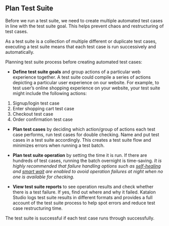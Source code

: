 
## Plan Test Suite

Before we run a test suite, we need to create multiple automated test cases in line with the test suite goal. This helps prevent chaos and restructuring of test cases.

As a test suite is a collection of multiple different or duplicate test cases, executing a test suite means that each test case is run successively and automatically.

Planning test suite process before creating automated test cases:
* **Define test suite goals** and group actions of a particular web experience together. A test suite could compile a series of actions depicting a particular user experience on our website. For example, to test user’s online shopping experience on your website, your test suite might include the following actions:
1. Signup/login test case
2. Enter shopping cart test case
3. Checkout test case
4. Order confirmation test case

* **Plan test cases** by deciding which action/group of actions each test case performs, run test cases for double checking. Name and put test cases in a test suite accordingly. This creates a test suite flow and minimizes errors when running a test batch. 

* **Plan test suite operation** by setting the time it is run. If there are hundreds of test cases, running the batch overnight is time-saving. *It is highly recommended that failure handling options such as [self-healing](https://docs.katalon.com/katalon-studio/docs/self-healing.html#tutorial-and-usage-example) and [smart wait](https://docs.katalon.com/katalon-studio/docs/webui-smartwait.html) are enabled to avoid operation failures at night when no one is available for checking*.

* **View test suite reports** to see operation results and check whether there is a test failure. If yes, find out where and why it failed. Katalon Studio logs test suite results in different formats and provides a full account of the test suite process to help spot errors and reduce test case restructuring time. 

The test suite is successful if each test case runs through successfully. 
